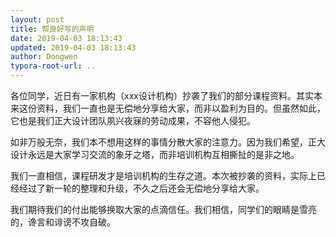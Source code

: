 ```yaml
---
layout: post
title: 帮良好写的声明
date: 2019-04-03 18:13:43
updated: 2019-04-03 18:13:43
author: Dongwen
typora-root-url: ..
---
```




各位同学，近日有一家机构（xxx设计机构）抄袭了我们的部分课程资料。其实本来这份资料，我们一直也是无偿地分享给大家，而非以盈利为目的。但虽然如此，它也是我们正大设计团队夙兴夜寐的劳动成果，不容他人侵犯。

如非万般无奈，我们本不想用这样的事情分散大家的注意力。因为我们希望，正大设计永远是大家学习交流的象牙之塔，而非培训机构互相撕扯的是非之地。

我们一直相信，课程研发才是培训机构的生存之道。本次被抄袭的资料，实际上已经经过了新一轮的整理和升级，不久之后还会无偿地分享给大家。

我们期待我们的付出能够换取大家的点滴信任。我们相信，同学们的眼睛是雪亮的，谗言和诽谤不攻自破。


